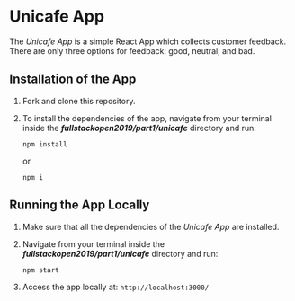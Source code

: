 # Unicafe App

The *Unicafe App* is a simple React App which collects customer feedback. There are only three options for feedback: good, neutral, and bad.

## Installation of the App

1. Fork and clone this repository.

2. To install the dependencies of the app, navigate from your terminal inside the ***fullstackopen2019/part1/unicafe*** directory and run:

    ```
    npm install
    ````

    or

    ```
    npm i
    ````

## Running the App Locally

1. Make sure that all the dependencies of the *Unicafe App* are installed.

2. Navigate from your terminal inside the ***fullstackopen2019/part1/unicafe*** directory and run:

    ```
    npm start
    ````

3. Access the app locally at: ```http://localhost:3000/```